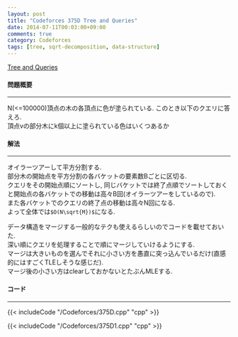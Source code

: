 ```yaml
---
layout: post
title: "Codeforces 375D Tree and Queries"
date: 2014-07-11T00:03:00+09:00
comments: true
category: Codeforces
tags: [tree, sqrt-decomposition, data-structure]
---
```


[Tree and Queries](http://codeforces.com/problemset/problem/375/D)

#### 問題概要

****

N(<=100000)頂点の木の各頂点に色が塗られている. このとき以下のクエリに答えろ.  
頂点vの部分木にk個以上に塗られている色はいくつあるか


#### 解法

****

オイラーツアーして平方分割する.  
部分木の開始点を平方分割の各バケットの要素数Bごとに区切る.  
クエリをその開始点順にソートし, 同じバケットでは終了点順でソートしておくと開始点の各バケットでの移動は高々B回(オイラーツアーをしているので).  
また各バケットでのクエリの終了点の移動は高々N回になる.  
よって全体では`$O(N\sqrt{M})$`になる.  
  
データ構造をマージする一般的なテクも使えるらしいのでコードを載せておいた.  
深い順にクエリを処理することで順にマージしていけるようにする.  
マージは大きいものを選んでそれに小さい方を愚直に突っ込んでいるだけ(直感的にはすごくTLEしそうな感じだ).  
マージ後の小さい方はclearしておかないとたぶんMLEする.  

#### コード

****

{{< includeCode "/Codeforces/375D.cpp" "cpp" >}}

{{< includeCode "/Codeforces/375D1.cpp" "cpp" >}}
